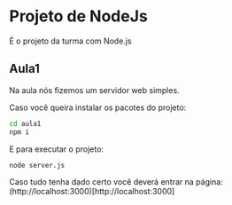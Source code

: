 # Projeto de NodeJs

É o projeto da turma com Node.js

## Aula1

Na aula nós fizemos um servidor web simples.

Caso você queira instalar os pacotes do projeto:

```bash
cd aula1
npm i
```

E para executar o projeto:

```bash
node server.js
```

Caso tudo tenha dado certo você deverá entrar na página: (http://localhost:3000)[http://localhost:3000]